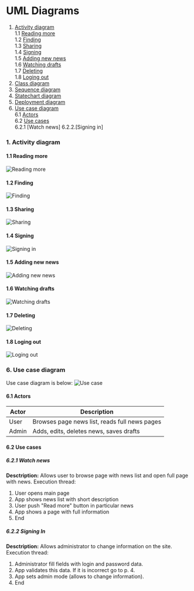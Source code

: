 # UML Diagrams
1. [Activity diagram](#1)<br>
1.1 [Reading more](#1.1)<br>
1.2 [Finding](#1.2)<br>
1.3 [Sharing](#1.3)<br>
1.4 [Signing](#1.4)<br>
1.5 [Adding new news](#1.5)<br>
1.6 [Watching drafts](#1.6)<br>
1.7 [Deleting](#1.7)<br>
1.8 [Loging out](#1.8)<br>
2. [Class diagram](#2)
3. [Sequence diagram](#3)
4. [Statechart diagram](#4)
5. [Deployment diagram](#5)
6. [Use case diagram](#6)<br>
6.1 [Actors](#6.1)<br>
6.2 [Use cases](#6.2)<br>
6.2.1 [Watch news]
6.2.2.[Signing in]
### 1. Activity diagram<a name="1"></a>
#### 1.1 Reading more<a name="1.1"></a>
![Reading more](https://raw.githubusercontent.com/peekhovsky/trtpo-news-portal-2018/master/docs/UMLDiagrams/Activity/ReadMore.JPG)
#### 1.2 Finding<a name="1.2"></a>
![Finding](https://github.com/peekhovsky/trtpo-news-portal-2018/blob/master/docs/UMLDiagrams/Activity/Finding.JPG)
#### 1.3 Sharing<a name="1.3"></a>
![Sharing](https://raw.githubusercontent.com/peekhovsky/trtpo-news-portal-2018/master/docs/UMLDiagrams/Activity/Sharing.JPG)
#### 1.4 Signing<a name="1.4"></a>
![Signing in](https://raw.githubusercontent.com/peekhovsky/trtpo-news-portal-2018/master/docs/UMLDiagrams/Activity/SingingIn.JPG)
#### 1.5 Adding new news<a name="1.5"></a>
![Adding new news](https://raw.githubusercontent.com/peekhovsky/trtpo-news-portal-2018/master/docs/UMLDiagrams/Activity/AddNewNews.JPG)
#### 1.6 Watching drafts<a name="1.6"></a>
![Watching drafts](https://raw.githubusercontent.com/peekhovsky/trtpo-news-portal-2018/master/docs/UMLDiagrams/Activity/WatchDrafts.JPG)
#### 1.7 Deleting<a name="1.7"></a>
![Deleting](https://raw.githubusercontent.com/peekhovsky/trtpo-news-portal-2018/master/docs/UMLDiagrams/Activity/Deleting.JPG)
#### 1.8 Loging out<a name="1.8"></a>
![Loging out](https://raw.githubusercontent.com/peekhovsky/trtpo-news-portal-2018/master/docs/UMLDiagrams/Activity/LogOut.JPG)
### 6. Use case diagram<a name="6"></a>
Use case diagram is below:
![Use case](https://raw.githubusercontent.com/peekhovsky/trtpo-news-portal-2018/master/docs/UMLDiagrams/UseCase/UseCase.jpg)
#### 6.1 Actors<a name="6.1"></a>
Actor | Description
--- | ---
User | Browses page news list, reads full news pages
Admin | Adds, edits, deletes news, saves drafts 

#### 6.2 Use cases<a name="6.2"></a>
##### 6.2.1 Watch news<a name="6.2.1"></a>
**Desctription:** Allows user to browse page with news list and open full page with news.
Execution thread:
1. User opens main page
2. App shows news list with short description
3. User push "Read more" button in particular news
4. App shows a page with full information
5. End
##### 6.2.2 Signing In<a name="6.2.1"></a>
**Desctription:** Allows administrator to change information on the site.
Execution thread:
1. Administrator fill fields with login and password data. 
2. App validates this data. If it is incorrect go to p. 4.
3. App sets admin mode (allows to change information).
4. End
